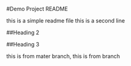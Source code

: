 #Demo Project README

this is a simple readme file
this is a second line

##Heading 2

##Heading 3

this is from mater branch, this is from branch 